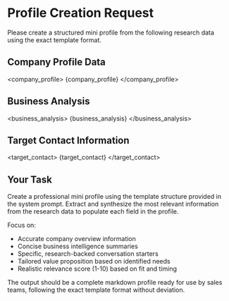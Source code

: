 # Profile Creation Request

Please create a structured mini profile from the following research data using the exact template format.

## Company Profile Data
<company_profile>
{company_profile}
</company_profile>

## Business Analysis
<business_analysis>
{business_analysis}
</business_analysis>

## Target Contact Information
<target_contact>
{target_contact}
</target_contact>

## Your Task
Create a professional mini profile using the template structure provided in the system prompt. Extract and synthesize the most relevant information from the research data to populate each field in the profile.

Focus on:
- Accurate company overview information
- Concise business intelligence summaries
- Specific, research-backed conversation starters
- Tailored value proposition based on identified needs
- Realistic relevance score (1-10) based on fit and timing

The output should be a complete markdown profile ready for use by sales teams, following the exact template format without deviation.

